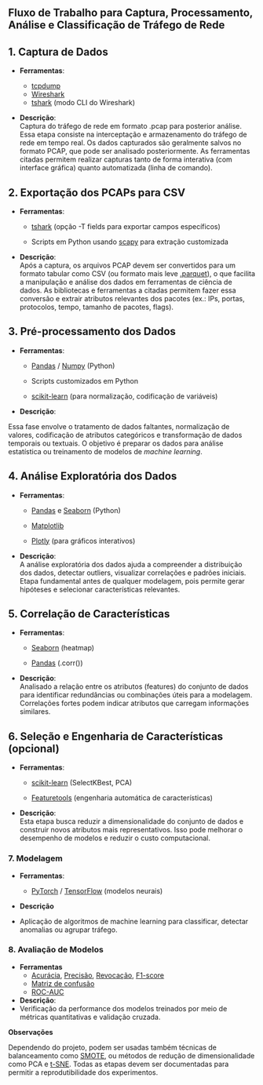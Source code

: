 ## **Fluxo de Trabalho para Captura, Processamento, Análise e Classificação de Tráfego de Rede**

## **1\. Captura de Dados**

- **Ferramentas**:  
  - [tcpdump](https://www.tcpdump.org/)
  - [Wireshark](https://www.wireshark.org/)
  - [tshark](https://www.wireshark.org/docs/man-pages/tshark.html) (modo CLI do Wireshark)  

- **Descrição**:  
    Captura do tráfego de rede em formato .pcap para posterior análise. Essa etapa consiste na interceptação e armazenamento do tráfego de rede em tempo real. Os dados capturados são geralmente salvos no formato PCAP, que pode ser analisado posteriormente. As ferramentas citadas permitem realizar capturas tanto de forma interativa (com interface gráfica) quanto automatizada (linha de comando).  

## **2\. Exportação dos PCAPs para CSV**

- **Ferramentas**:  
  - [tshark](https://www.wireshark.org/docs/man-pages/tshark.html) (opção -T fields para exportar campos específicos)  

  - Scripts em Python usando [](https://github.com/KimiNewt/pyshark)[scapy](https://scapy.net/) para extração customizada  

- **Descrição**:  
    Após a captura, os arquivos PCAP devem ser convertidos para um formato tabular como CSV (ou formato mais leve [.parquet](https://pypi.org/project/parquet/)), o que facilita a manipulação e análise dos dados em ferramentas de ciência de dados. As bibliotecas e ferramentas a citadas permitem fazer essa conversão e extrair atributos relevantes dos pacotes (ex.: IPs, portas, protocolos, tempo, tamanho de pacotes, flags).  

##

## **3\. Pré-processamento dos Dados**

- **Ferramentas**:  
  - [Pandas](https://pandas.pydata.org/) / [Numpy](https://numpy.org/) (Python)  

  - Scripts customizados em Python  

  - [scikit-learn](https://scikit-learn.org/stable/) (para normalização, codificação de variáveis)
- **Descrição**:

Essa fase envolve o tratamento de dados faltantes, normalização de valores, codificação de atributos categóricos e transformação de dados temporais ou textuais. O objetivo é preparar os dados para análise estatística ou treinamento de modelos de _machine learning_.  

## **4\. Análise Exploratória dos Dados**

- **Ferramentas**:  
  - [Pandas](https://pandas.pydata.org/) e [Seaborn](https://seaborn.pydata.org/) (Python)  

  - [Matplotlib](https://matplotlib.org/)
  - [Plotly](https://plotly.com/python/) (para gráficos interativos)  

- **Descrição**:  
    A análise exploratória dos dados ajuda a compreender a distribuição dos dados, detectar outliers, visualizar correlações e padrões iniciais. Etapa fundamental antes de qualquer modelagem, pois permite gerar hipóteses e selecionar características relevantes.  

##

##

##

## **5\. Correlação de Características**

- **Ferramentas**:  
  - [Seaborn](https://seaborn.pydata.org/) (heatmap)  

  - [Pandas](https://pandas.pydata.org/) (.corr())  

- **Descrição**:  
    Analisado a relação entre os atributos (features) do conjunto de dados para identificar redundâncias ou combinações úteis para a modelagem. Correlações fortes podem indicar atributos que carregam informações similares.

## **6\. Seleção e Engenharia de Características (opcional)**

- **Ferramentas**:  
  - [scikit-learn](https://scikit-learn.org/stable/) (SelectKBest, PCA)  

  - [Featuretools](https://featuretools.alteryx.com/en/stable/) (engenharia automática de características)  

- **Descrição**:  
    Esta etapa busca reduzir a dimensionalidade do conjunto de dados e construir novos atributos mais representativos. Isso pode melhorar o desempenho de modelos e reduzir o custo computacional.

### **7\. Modelagem**

- **Ferramentas**:  
  - [PyTorch](https://pytorch.org/) / [TensorFlow](https://www.tensorflow.org/?hl=pt-br) (modelos neurais)  

- **Descrição**
- Aplicação de algoritmos de machine learning para classificar, detectar anomalias ou agrupar tráfego.

### **8\. Avaliação de Modelos**

- **Ferramentas**
  - [Acurácia](https://scikit-learn.org/stable/modules/generated/sklearn.metrics.accuracy_score.html), [Precisão](https://scikit-learn.org/stable/modules/generated/sklearn.metrics.precision_score.html), [Revocação](https://scikit-learn.org/stable/modules/generated/sklearn.metrics.recall_score.html), [F1-score](https://scikit-learn.org/stable/modules/generated/sklearn.metrics.f1_score.html)
  - [Matriz de confusão](https://scikit-learn.org/stable/modules/generated/sklearn.metrics.confusion_matrix.html)
  - [ROC-AUC](https://scikit-learn.org/stable/modules/generated/sklearn.metrics.roc_auc_score.html)
- **Descrição**:
- Verificação da performance dos modelos treinados por meio de métricas quantitativas e validação cruzada.

**Observações**

Dependendo do projeto, podem ser usadas também técnicas de balanceamento como [SMOTE](https://imbalanced-learn.org/stable/references/generated/imblearn.over_sampling.SMOTE.html), ou métodos de redução de dimensionalidade como PCA e [t-SNE](https://lvdmaaten.github.io/tsne/). Todas as etapas devem ser documentadas para permitir a reprodutibilidade dos experimentos.
